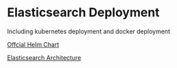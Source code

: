 # Elasticsearch Deployment
Including kubernetes deployment and docker deployment

[Offcial Helm Chart](https://github.com/bitnami/charts/tree/master/bitnami/elasticsearch)

[Elasticsearch Architecture](https://github.com/batscars/kube-study/docs/elasticsearch.md)

